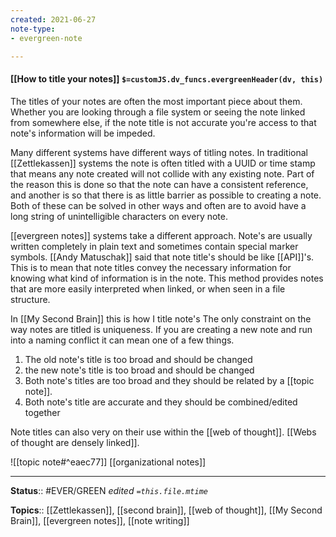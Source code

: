 ```yaml
---
created: 2021-06-27
note-type: 
- evergreen-note

---
```


#### [[How to title your notes]] `$=customJS.dv_funcs.evergreenHeader(dv, this)`

The titles of your notes are often the most important piece about them. Whether you are looking through a file system or seeing the note linked from somewhere else, if the note title is not accurate you're access to that note's information will be impeded.

Many different systems have different ways of titling notes. In traditional [[Zettlekassen]] systems the note is often titled with a UUID or time stamp that means any note created will not collide with any existing note. Part of the reason this is done so that the note can have a consistent reference, and another is so that there is as little barrier as possible to creating a note. Both of these can be solved in other ways and often are to avoid have a long string of unintelligible characters on every note.

[[evergreen notes]] systems take a different approach. Note's are usually written completely in plain text and sometimes contain special marker symbols. [[Andy Matuschak]] said that note title's should be like [[API]]'s. This is to mean that note titles convey the necessary information for knowing what kind of information is in the note. This method provides notes that are more easily interpreted when linked, or when seen in a file structure.

In [[My Second Brain]] this is how I title note's
The only constraint on the way notes are titled is uniqueness. If you are creating a new note and run into a naming conflict it can mean one of a few things.
1. The old note's title is too broad and should be changed
2. the new note's title is too broad and should be changed
3. Both note's titles are too broad and they should be related by a [[topic note]]. 
4. Both note's title are accurate and they should be combined/edited together

Note titles can also very on their use within the [[web of thought]]. [[Webs of thought are densely linked]].

![[topic note#^eaec77]]
[[organizational notes]]

---

**Status**:: #EVER/GREEN 
*edited `=this.file.mtime`*

**Topics**:: [[Zettlekassen]], [[second brain]], [[web of thought]], [[My Second Brain]], [[evergreen notes]], [[note writing]]

